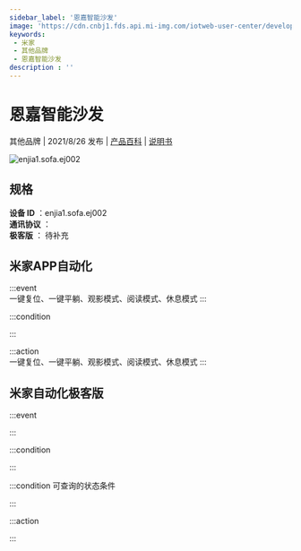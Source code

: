 ```yaml
---
sidebar_label: '恩嘉智能沙发'
image: 'https://cdn.cnbj1.fds.api.mi-img.com/iotweb-user-center/developer_1679104309973CE6Dt3M6.png?GalaxyAccessKeyId=AKVGLQWBOVIRQ3XLEW&Expires=9223372036854775807&Signature=Slxua0ZSiJD1e79xd1VhEWRfIaE='
keywords: 
 - 米家
 - 其他品牌
 - 恩嘉智能沙发
description : ''
---
```

# 恩嘉智能沙发

其他品牌 | 2021/8/26 发布 | [产品百科](https://home.mi.com/webapp/content/baike/product/index.html?model=enjia1.sofa.ej002/) | [说明书](https://home.mi.com/views/introduction.html?model=enjia1.sofa.ej002&region=cn)

![enjia1.sofa.ej002](https://cdn.cnbj1.fds.api.mi-img.com/iotweb-user-center/developer_1679104309973CE6Dt3M6.png?GalaxyAccessKeyId=AKVGLQWBOVIRQ3XLEW&Expires=9223372036854775807&Signature=Slxua0ZSiJD1e79xd1VhEWRfIaE=)

## 规格  
> 
**设备 ID** ：enjia1.sofa.ej002  
**通讯协议** ：  
**极客版**  ： 待补充 


## 米家APP自动化  

:::event  
一键复位、一键平躺、观影模式、阅读模式、休息模式
:::

:::condition  

:::

:::action   
一键复位、一键平躺、观影模式、阅读模式、休息模式
:::

## 米家自动化极客版  

:::event  

:::

:::condition  

:::

:::condition 可查询的状态条件  

:::

:::action  

:::

        
